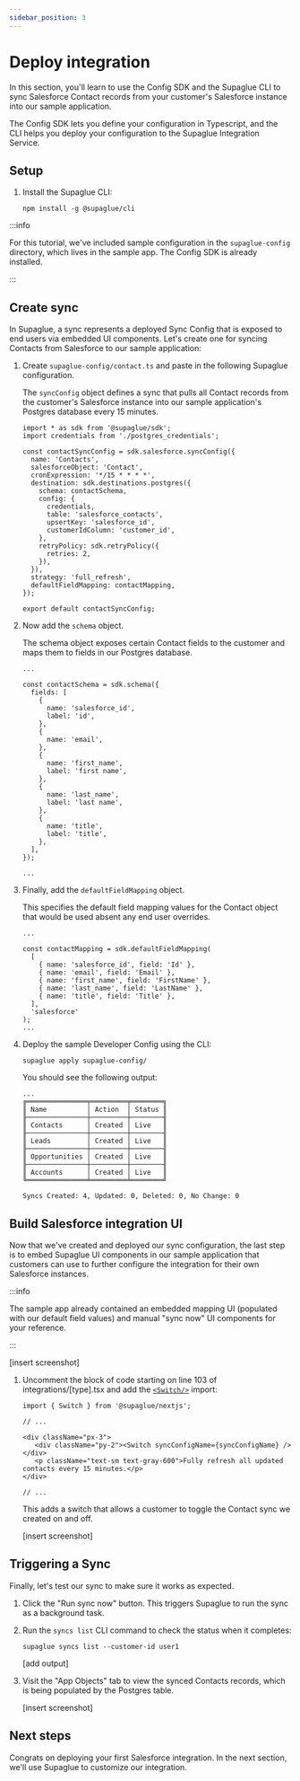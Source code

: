 ```yaml
---
sidebar_position: 3
---
```


# Deploy integration

In this section, you'll learn to use the Config SDK and the Supaglue CLI to sync Salesforce Contact records from your customer's Salesforce instance into our sample application.

The Config SDK lets you define your configuration in Typescript, and the CLI helps you deploy your configuration to the Supaglue Integration Service.

## Setup

1. Install the Supaglue CLI:

   ```shell
   npm install -g @supaglue/cli
   ```

:::info

For this tutorial, we've included sample configuration in the `supaglue-config` directory, which lives in the sample app. The Config SDK is already installed.

:::

## Create sync

In Supaglue, a sync represents a deployed Sync Config that is exposed to end users via embedded UI components. Let's create one for syncing Contacts from Salesforce to our sample application:

1. Create `supaglue-config/contact.ts` and paste in the following Supaglue configuration.

   The `syncConfig` object defines a sync that pulls all Contact records from the customer's Salesforce instance into our sample application's Postgres database every 15 minutes.

   ```tsx title='supaglue-config/contact.ts'
   import * as sdk from '@supaglue/sdk';
   import credentials from './postgres_credentials';

   const contactSyncConfig = sdk.salesforce.syncConfig({
     name: 'Contacts',
     salesforceObject: 'Contact',
     cronExpression: '*/15 * * * *',
     destination: sdk.destinations.postgres({
       schema: contactSchema,
       config: {
         credentials,
         table: 'salesforce_contacts',
         upsertKey: 'salesforce_id',
         customerIdColumn: 'customer_id',
       },
       retryPolicy: sdk.retryPolicy({
         retries: 2,
       }),
     }),
     strategy: 'full_refresh',
     defaultFieldMapping: contactMapping,
   });

   export default contactSyncConfig;

   ```

1. Now add the `schema` object.

   The schema object exposes certain Contact fields to the customer and maps them to fields in our Postgres database.

   ```tsx title='supaglue-config/contact.ts'
   ...

   const contactSchema = sdk.schema({
     fields: [
       {
         name: 'salesforce_id',
         label: 'id',
       },
       {
         name: 'email',
       },
       {
         name: 'first_name',
         label: 'first name',
       },
       {
         name: 'last_name',
         label: 'last name',
       },
       {
         name: 'title',
         label: 'title',
       },
     ],
   });

   ...
   ```

1. Finally, add the `defaultFieldMapping` object.

   This specifies the default field mapping values for the Contact object that would be used absent any end user overrides.

   ```tsx title='supaglue-config/contact.ts'
   ...

   const contactMapping = sdk.defaultFieldMapping(
     [
       { name: 'salesforce_id', field: 'Id' },
       { name: 'email', field: 'Email' },
       { name: 'first_name', field: 'FirstName' },
       { name: 'last_name', field: 'LastName' },
       { name: 'title', field: 'Title' },
     ],
     'salesforce'
   );
   ...
   ```

1. Deploy the sample Developer Config using the CLI:

   ```shell
   supaglue apply supaglue-config/
   ```

   You should see the following output:

   ```console
   ...
   ╔═══════════════╤═════════╤════════╗
   ║ Name          │ Action  │ Status ║
   ╟───────────────┼─────────┼────────╢
   ║ Contacts      │ Created │ Live   ║
   ╟───────────────┼─────────┼────────╢
   ║ Leads         │ Created │ Live   ║
   ╟───────────────┼─────────┼────────╢
   ║ Opportunities │ Created │ Live   ║
   ╟───────────────┼─────────┼────────╢
   ║ Accounts      │ Created │ Live   ║
   ╚═══════════════╧═════════╧════════╝

   Syncs Created: 4, Updated: 0, Deleted: 0, No Change: 0
   ```

## Build Salesforce integration UI

Now that we've created and deployed our sync configuration, the last step is to embed Supaglue UI components in our sample application that customers can use to further configure the integration for their own Salesforce instances.

:::info

The sample app already contained an embedded mapping UI (populated with our default field values) and manual "sync now" UI components for your reference.

:::

   [insert screenshot]

1. Uncomment the block of code starting on line 103 of integrations/[type].tsx and add the [`<Switch/>`](react-components/#switch) import:

   ```tsx title=apps/sample-app/pages/integrations/[type].tsx
   import { Switch } from '@supaglue/nextjs';

   // ...

   <div className="px-3">
      <div className="py-2"><Switch syncConfigName={syncConfigName} /></div>
      <p className="text-sm text-gray-600">Fully refresh all updated contacts every 15 minutes.</p>
   </div>

   // ...
   ```

   This adds a switch that allows a customer to toggle the Contact sync we created on and off.

   [insert screenshot]

## Triggering a Sync

Finally, let's test our sync to make sure it works as expected.

1. Click the "Run sync now" button. This triggers Supaglue to run the sync as a background task.

2. Run the `syncs list` CLI command to check the status when it completes:

   ```shell
   supaglue syncs list --customer-id user1
   ```

   [add output]

3. Visit the "App Objects" tab to view the synced Contacts records, which is being populated by the Postgres table.

   [insert screenshot]

## Next steps

Congrats on deploying your first Salesforce integration. In the next section, we'll use Supaglue to customize our integration.